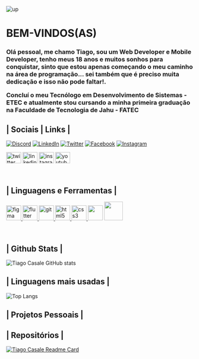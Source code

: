 ![up](https://github.com/ZFrosk/ZFrosk/assets/52011789/b964410f-f12b-470d-a656-0d6c30046bb8)

# BEM-VINDOS(AS)
<h3>Olá pessoal, me chamo Tiago, sou um Web Developer e Mobile Developer, tenho meus 18 anos e muitos sonhos para conquistar, sinto que estou apenas começando o meu caminho na área de programação... sei também que é preciso muita dedicação e isso não pode faltar!.

<br>
<p>Concluí o meu Tecnólogo em <b>Desenvolvimento de Sistemas - ETEC</b> e atualmente stou cursando a minha primeira graduação na <b>Faculdade de Tecnologia de Jahu - FATEC</b>

## | Sociais | Links |
[![Discord](https://img.shields.io/badge/Discord-000?style=for-the-badge&logo=discord)](https://discord.gg/2czENTXZmA)
[![LinkedIn](https://img.shields.io/badge/LinkedIn-000?style=for-the-badge&logo=linkedin&logoColor=0E76A8)](https://www.linkedin.com/in/tiago-casale-budin/)
[![Twitter](https://img.shields.io/badge/Twitter-000?style=for-the-badge&logo=twitter)](https://twitter.com/Friesks1)
[![Facebook](https://img.shields.io/badge/Facebook-000?style=for-the-badge&logo=facebook)](https://www.facebook.com/TiagoCasaleBudin/)
[![Instagram](https://img.shields.io/badge/Instagram-000?style=for-the-badge&logo=instagram)](https://www.instagram.com/tiagocasale.tcb/)


<p align="left">
<a href="https://twitter.com/Friesks1" target="blank"><img align="center" src="https://cdn.jsdelivr.net/npm/simple-icons@3.0.1/icons/twitter.svg" alt="twitter" height="30" width="40" /></a>
<a href="https://www.linkedin.com/in/tiago-casale-budin/" target="blank"><img align="center" src="https://cdn.jsdelivr.net/npm/simple-icons@3.0.1/icons/linkedin.svg" alt="linkedin" height="30" width="40" /></a>
<a href="https://www.instagram.com/tiagocasale.tcb/" target="blank"><img align="center" src="https://cdn.jsdelivr.net/npm/simple-icons@3.0.1/icons/instagram.svg" alt="instagram" height="30" width="40" /></a>
<a href="https://www.youtube.com/channel/UCKr7QmWEG3b16UDZIS6k78A" target="blank"><img align="center" src="https://cdn.jsdelivr.net/npm/simple-icons@3.0.1/icons/youtube.svg" alt="youtube" height="30" width="40" /></a>
</p>
<br>

## | Linguagens e Ferramentas |
<p align="left"><a href="https://www.figma.com/" target="_blank"> <img src="https://www.vectorlogo.zone/logos/figma/figma-icon.svg" alt="figma" width="40" height="40"/> </a> <a href="https://flutter.dev" target="_blank"> <img src="https://www.vectorlogo.zone/logos/flutterio/flutterio-icon.svg" alt="flutter" width="40" height="40"/> </a> <a href="https://git-scm.com/" target="_blank"> <img src="https://www.vectorlogo.zone/logos/git-scm/git-scm-icon.svg" alt="git" width="40" height="40"/> </a> <a href="https://www.w3.org/html/" target="_blank"> <img src="https://cdn.jsdelivr.net/gh/devicons/devicon/icons/html5/html5-original.svg" alt="html5" width="40" height="40"/> </a><a href="https://www.w3schools.com/css/" target="_blank"> <img src="https://cdn.jsdelivr.net/gh/devicons/devicon/icons/css3/css3-original.svg" alt="css3" width="40" height="40"/> </a> <a href="https://sass-lang.com" target="_blank"> <img src="https://cdn.jsdelivr.net/gh/devicons/devicon/icons/sass/sass-original.svg" height="40"/></a> <img src="https://cdn.jsdelivr.net/gh/devicons/devicon/icons/github/github-original.svg" height="50"/>
</p>
<br>

## | Github Stats |
![Tiago Casale GitHub stats](https://github-readme-stats.vercel.app/api?username=ZFrosk&show_icons=true&theme=midnight-purple&border_color=e4e2e2&bg_color=000000&border_radius=10&hide_title=true&locale=en)

## | Linguagens mais usadas |

![Top Langs](https://github-readme-stats.vercel.app/api/top-langs/?username=ZFrosk&layout=compact&theme=midnight-purple&hide_title=true)

## | Projetos Pessoais | 

## | Repositórios |
[![Tiago Casale Readme Card](https://github-readme-stats.vercel.app/api/pin/?username=ZFrosk&repo=github-readme-stats&border_color=e4e2e2&bg_color=000000&theme=midnight-purple)](https://github.com/ZFrosk/github-readme-stats)


<!--
**ZFrosk/ZFrosk** is a ✨ _special_ ✨ repository because its `README.md` (this file) appears on your GitHub profile.

Here are some ideas to get you started:

- 🔭 I’m currently working on ...
- 🌱 I’m currently learning ...
- 👯 I’m looking to collaborate on ...
- 🤔 I’m looking for help with ...
- 💬 Ask me about ...
- 📫 How to reach me: ...
- 😄 Pronouns: ...
- ⚡ Fun fact: ...
-->
